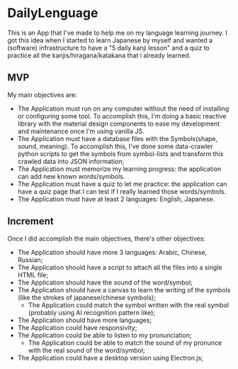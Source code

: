 # DailyLenguage

This is an App that I've made to help me on my language learning journey. I got this idea when I started to learn Japanese by myself and wanted a (software) infrastructure to have a "5 daily kanji lesson" and a quiz to practice all the kanjis/hiragana/katakana that i already learned.

## MVP

My main objectives are:
- The Application must run on any computer without the need of installing or configuring some tool. To accomplish this, I'm doing a basic reactive library with the material design components to ease my development and maintenance once I'm using vanilla JS.
- The Application must have a database files with the Symbols(shape, sound, meaning). To accomplish this, I've done some data-crawler python scripts to get the symbols from symbol-lists and transform this crawled data into JSON information; 
- The Application must memorize my learning progress: the application can add new known words/symbols.
- The Application must have a quiz to let me practice: the application can have a quiz page that I can test if I really learned those words/symbols.
- The Application must have at least 2 languages: English, Japanese.

## Increment

Once I did accomplish the main objectives, there's other objectives:
- The Application should have more 3 languages: Arabic, Chinese, Russian; 
- The Application should have a script to attach all the files into a single HTML file;
- The Application should have the sound of the word/symbol;
- The Application should have a canvas to learn the writing of the symbols (like the strokes of japanese/chinese symbols);
    - The Application could match the symbol written with the real symbol (probably using AI recognition pattern like);
- The Application should have more languages;
- The Application could have responsivity;
- The Application could be able to listen to my pronunciation;
    - The Application could be able to match the sound of my pronunce with the real sound of the word/symbol;
- The Application could have a desktop version using Electron.js;
